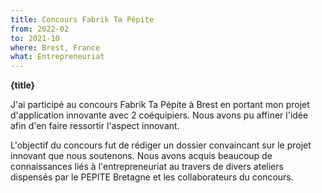 ```yaml
---
title: Concours Fabrik Ta Pépite
from: 2022-02
to: 2021-10
where: Brest, France
what: Entrepreneuriat
---
```


**{title}**

J'ai participé au concours Fabrik Ta Pépite à Brest en portant mon projet d'application innovante avec 2 coéquipiers. Nous avons pu affiner l'idée afin d'en faire ressortir l'aspect innovant.

L'objectif du concours fut de rédiger un dossier convaincant sur le projet innovant que nous soutenons. Nous avons acquis beaucoup de connaissances liés à l'entrepreneuriat au travers de divers ateliers dispensés par le PEPITE Bretagne et les collaborateurs du concours.
